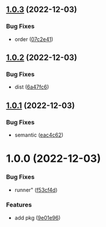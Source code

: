 ## [1.0.3](https://github.com/maxgfr/unsleep/compare/v1.0.2...v1.0.3) (2022-12-03)


### Bug Fixes

* order ([07c2e41](https://github.com/maxgfr/unsleep/commit/07c2e41de43b0561d31021f3720c537d05836ed1))

## [1.0.2](https://github.com/maxgfr/unsleep/compare/v1.0.1...v1.0.2) (2022-12-03)


### Bug Fixes

* dist ([6a47fc6](https://github.com/maxgfr/unsleep/commit/6a47fc69f2b3ef83dfd49b49e5a40f47396ea689))

## [1.0.1](https://github.com/maxgfr/unsleep/compare/v1.0.0...v1.0.1) (2022-12-03)


### Bug Fixes

* semantic ([eac4c62](https://github.com/maxgfr/unsleep/commit/eac4c62a2ee41b6729038211e04cd9114293c7b8))

# 1.0.0 (2022-12-03)


### Bug Fixes

* runner" ([f53cf4d](https://github.com/maxgfr/unsleep/commit/f53cf4d0187e9286f916a27ea5df15cfa0a29693))


### Features

* add pkg ([9e01e96](https://github.com/maxgfr/unsleep/commit/9e01e96654853bba5ad46db811c1861da00805ec))
